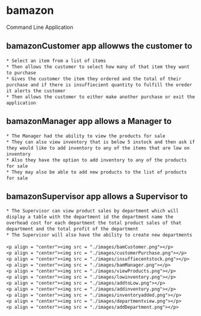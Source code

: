 # bamazon
Command Line Application
## bamazonCustomer app allowws the customer to
    * Select an item from a list of items
    * Then allows the customer to select how many of that item they want to purchase
    * Gives the customer the item they ordered and the total of their purchase and if there is insuffiecient quantity to fulfill the oreder it alerts the customer
    * Then allows the customer to either make another purchase or exit the application

## bamazonManager app allows a Manager to 

    * The Manager had the ability to view the products for sale
    * They can also view inventory that is below 5 instock and then ask if they would like to add inventory to any of the items that are low on inventory
    * Also they have the option to add inventory to any of the products for sale
    * They may also be able to add new products to the list of products for sale

## bamazonSupervisor app allows a Supervisor to

    * The Supervisor can view product sales by department which will display a table with the department id the department name the overhead cost for each department the total product sales of that department and the total profit of the department
    * The Supervisor will also have the ability to create new departments

    <p align = "center"><img src = "./images/bamCustomer.png"></p>
    <p align = "center"><img src = "./images/customerPurchase.png"></p>
    <p align = "center"><img src = "./images/insuffiecentstock.png"></p>
    <p align = "center"><img src = "./images/bamManager.png"></p>
    <p align = "center"><img src = "./images/viewProducts.png"></p>
    <p align = "center"><img src = "./images/lowinventory.png"></p>
    <p align = "center"><img src = "./images/addtoLow.png"></p>
    <p align = "center"><img src = "./images/addinventory.png"></p>
    <p align = "center"><img src = "./images/inventoryadded.png"></p>
    <p align = "center"><img src = "./images/departmentview.png"></p>
    <p align = "center"><img src = "./images/addDepartment.png"></p>